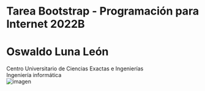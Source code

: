 # Tarea Bootstrap - Programación para Internet 2022B
# Oswaldo Luna León
 Centro Universitario de Ciencias Exactas e Ingenierías \
 Ingeniería informática \
![imagen](https://user-images.githubusercontent.com/111943025/188770159-c0cd751a-4b92-4be1-9a95-706de47fdc2f.png)
